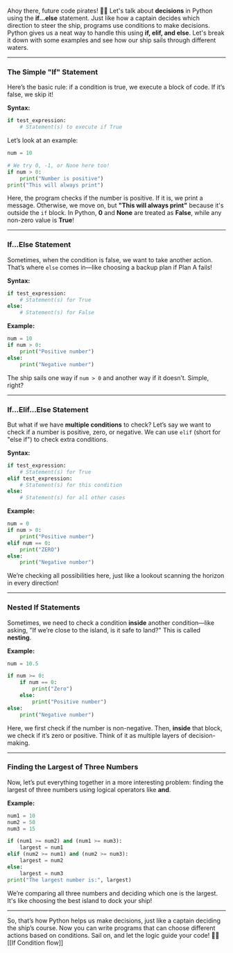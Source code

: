
Ahoy there, future code pirates! 🏴‍☠️
Let's talk about **decisions** in Python using the **if...else** statement. Just like how a captain decides which direction to steer the ship, programs use conditions to make decisions. Python gives us a neat way to handle this using **if, elif, and else**. Let's break it down with some examples and see how our ship sails through different waters.

---

### **The Simple "If" Statement**

Here’s the basic rule: if a condition is true, we execute a block of code. If it’s false, we skip it!

**Syntax:**
```python
if test_expression:
    # Statement(s) to execute if True
```

Let’s look at an example:

```python
num = 10

# We try 0, -1, or None here too!
if num > 0:
    print("Number is positive")
print("This will always print")
```

Here, the program checks if the number is positive. If it is, we print a message. Otherwise, we move on, but **"This will always print"** because it's outside the `if` block. In Python, **0** and **None** are treated as **False**, while any non-zero value is **True**!

---

### **If...Else Statement**

Sometimes, when the condition is false, we want to take another action. That’s where `else` comes in—like choosing a backup plan if Plan A fails!

**Syntax:**
```python
if test_expression:
    # Statement(s) for True
else:
    # Statement(s) for False
```

**Example:**
```python
num = 10
if num > 0:
    print("Positive number")
else:
    print("Negative number")
```

The ship sails one way if `num > 0` and another way if it doesn’t. Simple, right?

---

### **If...Elif...Else Statement**

But what if we have **multiple conditions** to check? Let’s say we want to check if a number is positive, zero, or negative. We can use `elif` (short for "else if") to check extra conditions.

**Syntax:**
```python
if test_expression:
    # Statement(s) for True
elif test_expression:
    # Statement(s) for this condition
else:
    # Statement(s) for all other cases
```

**Example:**
```python
num = 0
if num > 0:
    print("Positive number")
elif num == 0:
    print("ZERO")
else:
    print("Negative number")
```

We’re checking all possibilities here, just like a lookout scanning the horizon in every direction!

---

### **Nested If Statements**

Sometimes, we need to check a condition **inside** another condition—like asking, "If we’re close to the island, is it safe to land?" This is called **nesting**.

**Example:**
```python
num = 10.5

if num >= 0:
    if num == 0:
        print("Zero")
    else:
        print("Positive number")
else:
    print("Negative number")
```

Here, we first check if the number is non-negative. Then, **inside** that block, we check if it’s zero or positive. Think of it as multiple layers of decision-making.

---

### **Finding the Largest of Three Numbers**

Now, let’s put everything together in a more interesting problem: finding the largest of three numbers using logical operators like **and**.

**Example:**
```python
num1 = 10
num2 = 50
num3 = 15

if (num1 >= num2) and (num1 >= num3):
    largest = num1
elif (num2 >= num1) and (num2 >= num3):
    largest = num2
else:
    largest = num3
print("The largest number is:", largest)
```

We’re comparing all three numbers and deciding which one is the largest. It's like choosing the best island to dock your ship!

---

So, that’s how Python helps us make decisions, just like a captain deciding the ship’s course. Now you can write programs that can choose different actions based on conditions. Sail on, and let the logic guide your code! 🏴‍☠️
[[If Condition flow]]
